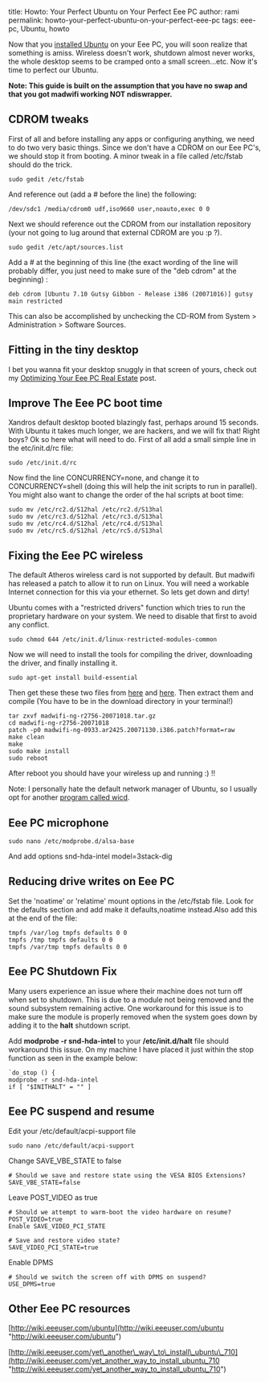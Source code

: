 title: Howto: Your Perfect Ubuntu on Your Perfect Eee PC
author: rami
permalink: howto-your-perfect-ubuntu-on-your-perfect-eee-pc
tags: eee-pc, Ubuntu, howto

Now that you [installed Ubuntu]({filename}/blog/2008-02-11-howto-install-ubuntu-on-your-eee-pc.markdown) on your Eee PC, you will soon realize that something is amiss. Wireless doesn't work, shutdown almost never works, the whole desktop seems to be cramped onto a small screen...etc. Now it's time to perfect our Ubuntu.

**Note: This guide is built on the assumption that you have no swap and that you got madwifi working NOT ndiswrapper.**


## CDROM tweaks

First of all and before installing any apps or configuring anything, we need to do two very basic things. Since we don't have a CDROM on our Eee PC's, we should stop it from booting. A minor tweak in a file called /etc/fstab should do the trick. 

    sudo gedit /etc/fstab 

And reference out (add a # before the line) the following: 

    /dev/sdc1 /media/cdrom0 udf,iso9660 user,noauto,exec 0 0

Next we should reference out the CDROM from our installation repository (your not going to lug around that external CDROM are you :p ?).

    sudo gedit /etc/apt/sources.list

Add a # at the beginning of this line (the exact wording of the line will probably differ, you just need to make sure of the "deb cdrom" at the beginning) :
  
    deb cdrom [Ubuntu 7.10 Gutsy Gibbon - Release i386 (20071016)] gutsy main restricted

This can also be accomplished by unchecking the CD-ROM from System > Administration > Software Sources.

## Fitting in the tiny desktop

I bet you wanna fit your desktop snuggly in that screen of yours, check out my [Optimizing Your Eee PC Real Estate]({filename}/blog/2008-03-07-howto-optimize-your-eee-pc-screen-real-estate.markdown) post.

## Improve The Eee PC boot time

Xandros default desktop booted blazingly fast, perhaps around 15 seconds. With Ubuntu it takes much longer, we are hackers, and we will fix that! Right boys? Ok so here what will need to do. First of all add a small simple line in the etc/init.d/rc file:

    sudo /etc/init.d/rc

Now find the line CONCURRENCY=none, and change it to CONCURRENCY=shell (doing this will help the init scripts to run in parallel). You might also want to change the order of the hal scripts at boot time:

    sudo mv /etc/rc2.d/S12hal /etc/rc2.d/S13hal  
    sudo mv /etc/rc3.d/S12hal /etc/rc3.d/S13hal  
    sudo mv /etc/rc4.d/S12hal /etc/rc4.d/S13hal  
    sudo mv /etc/rc5.d/S12hal /etc/rc5.d/S13hal

## Fixing the Eee PC wireless

The default Atheros wireless card is not supported by default. But madwifi has released a patch to allow it to run on Linux. You will need a workable Internet connection for this via your ethernet. So lets get down and dirty!

Ubuntu comes with a "restricted drivers" function which tries to run the proprietary hardware on your system. We need to disable that first to avoid any conflict.

    sudo chmod 644 /etc/init.d/linux-restricted-modules-common

Now we will need to install the tools for compiling the driver, downloading the driver, and finally installing it.

    sudo apt-get install build-essential  

Then get these these two files from [here](http://snapshots.madwifi.org/madwifi-ng/madwifi-ng-r2756-20071018.tar.gz "here") and [here](http://madwifi.org/attachment/ticket/1679/madwifi-ng-0933.ar2425.20071130.i386.patch?format=raw "here"). Then extract them and compile (You have to be in the download directory in your terminal!)

    tar zxvf madwifi-ng-r2756-20071018.tar.gz  
    cd madwifi-ng-r2756-20071018  
    patch -p0 madwifi-ng-0933.ar2425.20071130.i386.patch?format=raw  
    make clean  
    make  
    sudo make install  
    sudo reboot

After reboot you should have your wireless up and running :) !!

Note: I personally hate the default network manager of Ubuntu, so I usually opt for another [program called wicd]({filename}/blog/2007-12-26-wicd-the-solution-for-all-your-linux-wireless-woes.markdown).

## Eee PC microphone

    sudo nano /etc/modprobe.d/alsa-base

And add options snd-hda-intel model=3stack-dig

## Reducing drive writes on Eee PC

Set the 'noatime' or 'relatime' mount options in the /etc/fstab file. 
Look for the defaults section and add make it defaults,noatime instead.Also add this at the end of the file:

    tmpfs /var/log tmpfs defaults 0 0 
    tmpfs /tmp tmpfs defaults 0 0 
    tmpfs /var/tmp tmpfs defaults 0 0

## Eee PC Shutdown Fix

Many users experience an issue where their machine does not turn off when set to shutdown. This is due to a module not being removed and the sound subsystem remaining active. One workaround for this issue is to make sure the module is properly removed when the system goes down by adding it to the **halt** shutdown script.

Add **modprobe -r snd-hda-intel** to your **/etc/init.d/halt** file should workaround this issue. On my machine I have placed it just within the stop function as seen in the example below:

    `do_stop () {  
    modprobe -r snd-hda-intel  
    if [ "$INITHALT" = "" ]  

## Eee PC suspend and resume

Edit your /etc/default/acpi-support file

    sudo nano /etc/default/acpi-support

Change SAVE_VBE_STATE to false

    # Should we save and restore state using the VESA BIOS Extensions?  
    SAVE_VBE_STATE=false

Leave POST_VIDEO as true

    # Should we attempt to warm-boot the video hardware on resume?  
    POST_VIDEO=true
    Enable SAVE_VIDEO_PCI_STATE

    # Save and restore video state?  
    SAVE_VIDEO_PCI_STATE=true

Enable DPMS

    # Should we switch the screen off with DPMS on suspend?  
    USE_DPMS=true

## Other Eee PC resources

[http://wiki.eeeuser.com/ubuntu](http://wiki.eeeuser.com/ubuntu "http://wiki.eeeuser.com/ubuntu")

[http://wiki.eeeuser.com/yet\_another\_way\_to\_install\_ubuntu\_710](http://wiki.eeeuser.com/yet_another_way_to_install_ubuntu_710 "http://wiki.eeeuser.com/yet_another_way_to_install_ubuntu_710")

